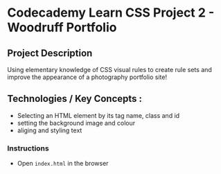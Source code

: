 # Codecademy Learn CSS Project 2 - Woodruff Portfolio

## Project Description
Using elementary knowledge of CSS visual rules to create rule sets and improve the appearance of a photography portfolio site!

## Technologies / Key Concepts :
- Selecting an HTML element by its tag name, class and id
- setting the background image and colour
- aliging and styling text
### Instructions
- Open `index.html` in the browser


